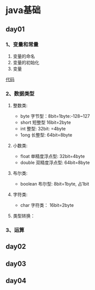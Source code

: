 # java基础
## day01
### 1、变量和常量
1. 变量的命名
2. 变量的初始化
3. 变量

[代码](../day01/Demo01.java)
### 2、数据类型
<!-- 基础数据类型（四类八种） -->
1. 整数类: 
    - byte 字节型：8bit=1byte:-128~127 
    - short 短整型 16bit=2byte
    - int 整型: 32bit: =4byte
    - 1ong 长整型: 64bit=8byte
2. 小数类: 
    - float 单精度浮点型: 32bit=4byte
    - double 双精度浮点型: 64bit=8byte
3. 布尔类:
    - boolean 布尔型: 8bit=1byte, 占1bit
4. 字符类:
    - char 字符类： 16bit=2byte
    
5. 类型转换：

    
    
    




### 3、运算
## day02
###
## day03
## day04
